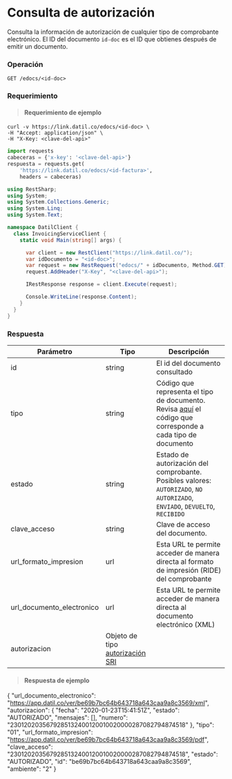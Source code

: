 # Consulta de autorización

Consulta la información de autorización de cualquier tipo de comprobante electrónico.
El ID del documento `id-doc` es el ID que obtienes después de emitir un documento.

### Operación

`GET /edocs/<id-doc>`

### Requerimiento

> #### Requerimiento de ejemplo

```shell
curl -v https://link.datil.co/edocs/<id-doc> \
-H "Accept: application/json" \
-H "X-Key: <clave-del-api>"
```

```python
import requests
cabeceras = {'x-key': '<clave-del-api>'}
respuesta = requests.get(
    'https://link.datil.co/edocs/<id-factura>',
    headers = cabeceras)
```

```csharp
using RestSharp;
using System;
using System.Collections.Generic;
using System.Linq;
using System.Text;

namespace DatilClient {
  class InvoicingServiceClient {
    static void Main(string[] args) {

      var client = new RestClient("https://link.datil.co/");
      var idDocumento = "<id-doc>";
      var request = new RestRequest("edocs/" + idDocumento, Method.GET);
      request.AddHeader("X-Key", "<clave-del-api>");

      IRestResponse response = client.Execute(request);

      Console.WriteLine(response.Content);
    }
  }
}
```

### Respuesta

Parámetro    | Tipo    | Descripción
------------ | ------- | -----------
id           | string  | El id del documento consultado
tipo         | string  | Código que representa el tipo de documento. Revisa [aquí](#tipos-de-documentos) el código que corresponde a cada tipo de documento
estado       | string  | Estado de autorización del comprobante. Posibles valores: `AUTORIZADO`, `NO AUTORIZADO`, `ENVIADO`, `DEVUELTO`, `RECIBIDO`
clave_acceso | string  | Clave de acceso del documento.
url_formato_impresion | url | Esta URL te permite acceder de manera directa al formato de impresión (RIDE) del comprobante
url_documento_electronico | url | Esta URL te permite acceder de manera directa al documento electrónico (XML)
autorizacion | Objeto de tipo [autorización SRI](#autorizacion-sri)

> #### Respuesta de ejemplo

{
    "url_documento_electronico": "https://app.datil.co/ver/be69b7bc64b643718a643caa9a8c3569/xml",
    "autorizacion": {
        "fecha": "2020-01-23T15:41:51Z",
        "estado": "AUTORIZADO",
        "mensajes": [],
        "numero": "2301202035679285132400120010020000287082794874518"
    },
    "tipo": "01",
    "url_formato_impresion": "https://app.datil.co/ver/be69b7bc64b643718a643caa9a8c3569/pdf",
    "clave_acceso": "2301202035679285132400120010020000287082794874518",
    "estado": "AUTORIZADO",
    "id": "be69b7bc64b643718a643caa9a8c3569",
    "ambiente": "2"
}
